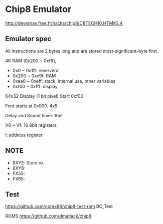 # Chip8 Emulator

http://devernay.free.fr/hacks/chip8/C8TECH10.HTM#2.4

## Emulator spec

All instructions are 2 bytes long and are stored most-significant-byte first.

4K RAM (0x200 ~ 0xfff),
- 0x0 ~ 0x1ff: reserverd
- 0x200 ~ 0xe9f: RAM
- 0xea0 ~ 0xeff: stack, internal use, other variables
- 0xf00 ~ 0xfff: display

64x32 Display (1 bit pixel) Start 0xf00

Font starts at 0x000. 4x5

Delay and Sound timer: 8bit

V0 ~ Vf: 16 8bit registers

I: address register

## NOTE

- 8XYE: Store vx
- 8XY6:
- FX55:
- FX65:

## Test

https://github.com/corax89/chip8-test-rom
BC_Test

ROMS https://github.com/dmatlack/chip8

